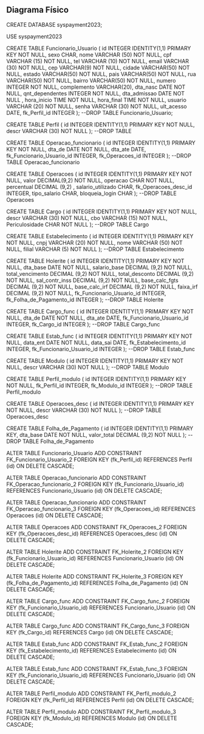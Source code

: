 ## Diagrama Físico

CREATE DATABASE syspayment2023;

USE syspayment2023

CREATE TABLE Funcionario_Usuario (
    id INTEGER IDENTITY(1,1) PRIMARY KEY NOT NULL,
    sexo CHAR,
    nome VARCHAR (50) NOT NULL,
    cpf VARCHAR (15) NOT NULL,
    tel VARCHAR (10) NOT NULL,
    email VARCHAR (30) NOT NULL,
	cep VARCHAR(9) NOT NULL,
    cidade VARCHAR(50) NOT NULL,
    estado VARCHAR(50) NOT NULL,
    pais VARCHAR(50) NOT NULL,
    rua VARCHAR(50) NOT NULL,
    bairro VARCHAR(50) NOT NULL,
    numero INTEGER NOT NULL,
    complemento VARCHAR(20),
    dta_nasc DATE NOT NULL,
	qnt_dependentes INTEGER NOT NULL,
	dta_admissao DATE  NOT NULL ,
    hora_inicio TIME NOT NULL,
    hora_final TIME NOT NULL,
    usuario VARCHAR (20) NOT NULL,
    senha VARCHAR (30) NOT NULL,
    ult_acesso DATE,
    fk_Perfil_id INTEGER
);
--DROP TABLE Funcionario_Usuario;

CREATE TABLE Perfil (
    id INTEGER IDENTITY(1,1) PRIMARY KEY NOT NULL,
    descr VARCHAR (30) NOT NULL
);
--DROP TABLE 

CREATE TABLE Operacao_funcionario (
    id INTEGER IDENTITY(1,1) PRIMARY KEY NOT NULL,
    dta_de DATE NOT NULL,
    dta_ate DATE,
    fk_Funcionario_Usuario_id INTEGER,
    fk_Operacoes_id INTEGER
);
--DROP TABLE Operacao_funcionario

CREATE TABLE Operacoes (
    id INTEGER IDENTITY(1,1) PRIMARY KEY NOT NULL,
    valor DECIMAL(9,2) NOT NULL,
    operacao CHAR NOT NULL,
    percentual DECIMAL (9,2) ,
	salario_utilizado CHAR,
    fk_Operacoes_desc_id INTEGER,
	tipo_salario CHAR,
    bloqueia_login CHAR
);
--DROP TABLE Operacoes


CREATE TABLE Cargo (
    id INTEGER IDENTITY(1,1) PRIMARY KEY NOT NULL,
    descr VARCHAR (30) NOT NULL,
    cbo VARCHAR (15) NOT NULL,
    Periculosidade CHAR NOT NULL
);
--DROP TABLE Cargo

CREATE TABLE Estabelecimento (
    id INTEGER IDENTITY(1,1) PRIMARY KEY NOT NULL,
    cnpj VARCHAR (20) NOT NULL,
    nome VARCHAR (50) NOT NULL,
    filial VARCHAR (5) NOT NULL
);
--DROP TABLE Estabelecimento 

CREATE TABLE Holerite (
    id INTEGER IDENTITY(1,1) PRIMARY KEY NOT NULL,
    dta_base DATE NOT NULL,
    salario_base DECIMAL (9,2) NOT NULL,
    total_vencimento DECIMAL (9,2) NOT NULL,
    total_desconto DECIMAL (9,2) NOT NULL,
    sal_contr_inss DECIMAL (9,2) NOT NULL,
    base_calc_fgts DECIMAL (9,2) NOT NULL,
    base_calc_irf DECIMAL (9,2) NOT NULL,
    faixa_irf DECIMAL (9,2) NOT NULL,
    fk_Funcionario_Usuario_id INTEGER,
    fk_Folha_de_Pagamento_id INTEGER
);
--DROP TABLE Holerite

CREATE TABLE Cargo_func (
    id INTEGER IDENTITY(1,1) PRIMARY KEY NOT NULL,
    dta_de DATE NOT NULL,
    dta_ate DATE,
    fk_Funcionario_Usuario_id INTEGER,
    fk_Cargo_id INTEGER
);
--DROP TABLE Cargo_func

CREATE TABLE Estab_func (
    id INTEGER IDENTITY(1,1) PRIMARY KEY NOT NULL,
    data_ent DATE NOT NULL,
    data_sai DATE,
    fk_Estabelecimento_id INTEGER,
    fk_Funcionario_Usuario_id INTEGER
);
--DROP TABLE Estab_func

CREATE TABLE Modulo (
    id INTEGER IDENTITY(1,1) PRIMARY KEY NOT NULL,
    descr  VARCHAR (30) NOT NULL
);
--DROP TABLE Modulo

CREATE TABLE Perfil_modulo (
    id INTEGER  IDENTITY(1,1) PRIMARY KEY NOT NULL,
    fk_Perfil_id INTEGER,
    fk_Modulo_id INTEGER
);
--DROP TABLE Perfil_modulo

CREATE TABLE Operacoes_desc (
    id INTEGER IDENTITY(1,1)  PRIMARY KEY NOT NULL,
    descr  VARCHAR (30) NOT NULL
);
--DROP TABLE Operacoes_desc

CREATE TABLE Folha_de_Pagamento (
    id INTEGER IDENTITY(1,1) PRIMARY KEY,
    dta_base DATE NOT NULL,
    valor_total DECIMAL (9,2) NOT NULL
);
--DROP TABLE Folha_de_Pagamento
 
ALTER TABLE Funcionario_Usuario ADD CONSTRAINT FK_Funcionario_Usuario_2
    FOREIGN KEY (fk_Perfil_id)
    REFERENCES Perfil (id)
    ON DELETE CASCADE;
 
ALTER TABLE Operacao_funcionario ADD CONSTRAINT FK_Operacao_funcionario_2
    FOREIGN KEY (fk_Funcionario_Usuario_id)
    REFERENCES Funcionario_Usuario (id)
    ON DELETE CASCADE;
 
ALTER TABLE Operacao_funcionario ADD CONSTRAINT FK_Operacao_funcionario_3
    FOREIGN KEY (fk_Operacoes_id)
    REFERENCES Operacoes (id)
    ON DELETE CASCADE;
 
ALTER TABLE Operacoes ADD CONSTRAINT FK_Operacoes_2
    FOREIGN KEY (fk_Operacoes_desc_id)
    REFERENCES Operacoes_desc (id)
    ON DELETE CASCADE;
 
ALTER TABLE Holerite ADD CONSTRAINT FK_Holerite_2
    FOREIGN KEY (fk_Funcionario_Usuario_id)
    REFERENCES Funcionario_Usuario (id)
    ON DELETE CASCADE;
 
ALTER TABLE Holerite ADD CONSTRAINT FK_Holerite_3
    FOREIGN KEY (fk_Folha_de_Pagamento_id)
    REFERENCES Folha_de_Pagamento (id)
    ON DELETE CASCADE;
 
ALTER TABLE Cargo_func ADD CONSTRAINT FK_Cargo_func_2
    FOREIGN KEY (fk_Funcionario_Usuario_id)
    REFERENCES Funcionario_Usuario (id)
    ON DELETE CASCADE;
 
ALTER TABLE Cargo_func ADD CONSTRAINT FK_Cargo_func_3
    FOREIGN KEY (fk_Cargo_id)
    REFERENCES Cargo (id)
    ON DELETE CASCADE;
 
ALTER TABLE Estab_func ADD CONSTRAINT FK_Estab_func_2
    FOREIGN KEY (fk_Estabelecimento_id)
    REFERENCES Estabelecimento (id)
    ON DELETE CASCADE;
 
ALTER TABLE Estab_func ADD CONSTRAINT FK_Estab_func_3
    FOREIGN KEY (fk_Funcionario_Usuario_id)
    REFERENCES Funcionario_Usuario (id)
    ON DELETE CASCADE;
 
ALTER TABLE Perfil_modulo ADD CONSTRAINT FK_Perfil_modulo_2
    FOREIGN KEY (fk_Perfil_id)
    REFERENCES Perfil (id)
    ON DELETE CASCADE;
 
ALTER TABLE Perfil_modulo ADD CONSTRAINT FK_Perfil_modulo_3
    FOREIGN KEY (fk_Modulo_id)
    REFERENCES Modulo (id)
    ON DELETE CASCADE;


